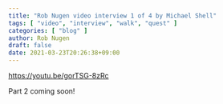 ```yaml
---
title: "Rob Nugen video interview 1 of 4 by Michael Shell"
tags: [ "video", "interview", "walk", "quest" ]
categories: [ "blog" ]
author: Rob Nugen
draft: false
date: 2021-03-23T20:26:38+09:00
---
```


https://youtu.be/gorTSG-8zRc

Part 2 coming soon!
